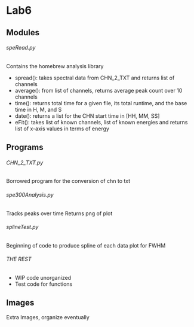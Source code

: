 # Lab6
## Modules
###### speRead.py
Contains the homebrew analysis library
- spread(): takes spectral data from CHN_2_TXT and returns list of channels
- average(): from list of channels, returns average peak count over 10 channels
- time(): returns total time for a given file, its total runtime, and the base time in H, M, and S
- date(): returns a list for the CHN start time in [HH, MM, SS]
- eFit(): takes list of known channels, list of known energies and returns list of x-axis values in terms of energy
## Programs
###### CHN_2_TXT.py
Borrowed program for the conversion of chn to txt
###### spe300Analysis.py
Tracks peaks over time
Returns png of plot
###### splineTest.py
Beginning of code to produce spline of each data plot for FWHM
###### THE REST
- WIP code unorganized
- Test code for functions
## Images
Extra Images, organize eventually
